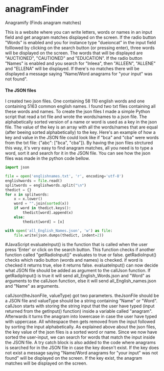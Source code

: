 # anagramFinder
Anagramify (Finds anagram matches) 

This is a website where you can write letters, words or names in an
input field and get anagram matches displayed on the screen. 
If the radio button "Words" is enabled and you for instance type 
"dueioncat" in the input field folllowed by clicking 
on the search button (or pressing enter), three words will be displayed on the screen. 
The words that will be displayed are "AUCTIONED", "CAUTIONED" and "EDUCATION".
If the radio button "Names" is enabled and you search for "lnleea", then 
"ALLEEN", "ALLENE" and "ELLENA" will be displayed. 
If there's no matches there will be displayed a message saying
"Name/Word anagrams for "your input" was not found". 

#### The JSON files
I created two json files. One containing 58 110 english
words and one containing 5163 common english names. I found two txt files
containing all these words and names. To create the json files I made a
simple Python script that read a txt file and wrote the words/names to a json file.
The alphabetically sorted version of a name or word is used as a key in
the json file. The value of the key is an array with all the 
words/names that are equal (after beeing sorted alphabetically) to the key.
Here's an example of how a key and value in the JSON file could look like
if "bca" and "cba" were words from the txt file: {"abc": ["bca", "cba"]}.
By having the json files strctured this way, it's very easy to find anagram matches,
all you need is to type a word, sort it and search for it in the JSON file.
You can see how the json files was made in the python code bellow.

```python
import json

file = open('englishnames.txt', 'r', encoding='utf-8')
englishwords = file.read()
splitwords = englishwords.split("\n")
thedict = {}
for x in splitwords:
    x = x.lower()
    word = "".join(sorted(x))
    if word in thedict.keys():
        thedict[word].append(x)
    else:
        thedict[word] = [x]

with open('all_English_Names.json', 'w') as file:
    file.write(json.dumps(thedict, indent=2))

```

#JavaScript
evaluateInput() is the function that is called when the user press 'Enter' or click
on the search button. This function checks if another function called "getRadioInput()"
evaluates to true or false. 
getRadioInput() checks which radio button (words and names) is checked. if word is checked
it returns true, else it returns false. 
evaluateInput() can now decide what JSON file should be added as argument
to the callJson function. If getRadipInput() is true it
will send all_English_Words.json and "Word" as arguments to the callJson function, else
it will send all_English_names.json and "Name" as arguments. 

callJson(theJsonFile, valueType) got two parameters. theJsonFile should be a JSON file
and valueType should be a string containing "Name" or "Word".
callJson starts with storing the string input that the user have typed (input returned from
the getInput() function) inside a variable called "anagram". Afterwards it turns the anagram
into lowercase in case the user have typed with uppercase. All whitespace then gets removed
from the input followed by sorting the input alphabetically. As explained above about the
json files, the key value of the json files is a sorted word or name. Since we now have sorted
the user-input, we can search for words that match the input inside the JSON file.
A try catch block is also added to the code where anagrams is searched for in the JSON file
in case the key doesn't exist. If the key does not exist a message saying
"Name/Word anagrams for "your input" was not found" will be displayed on the screen.
If the key exist, the anagram matches will be displayed on the screen. 
